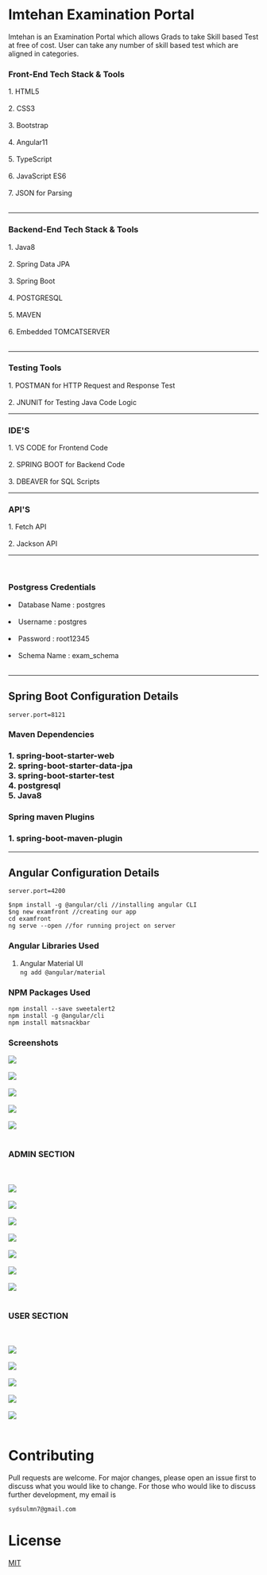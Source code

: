 # Imtehan Examination Portal
  Imtehan is an Examination Portal which allows Grads to take Skill based Test at free     of cost. User can take any number of skill based test which are aligned in categories.
<br>
<h3>Front-End Tech Stack & Tools</h3>
  1. HTML5 <br><br>
  2. CSS3 <br><br>
  3. Bootstrap<br><br>
  4. Angular11<br><br>
  5. TypeScript<br><br>
  6. JavaScript ES6<br><br>
  7. JSON for Parsing<br><br>
  <hr>
  <h3>Backend-End Tech Stack & Tools</h3>
  1. Java8 <br><br>
  2. Spring Data JPA<br><br>
  3. Spring Boot <br><br>
  4. POSTGRESQL<br><br>
  5. MAVEN<br><br>
  6. Embedded TOMCATSERVER<br><br>
  <hr>
  <h3>Testing Tools</h3>
  1. POSTMAN for HTTP Request and Response Test<br><br>
  2. JNUNIT for Testing Java Code Logic
    <br<br><hr>
  <h3>IDE'S</h3>
  1. VS CODE for Frontend Code<br><br>
  2. SPRING BOOT for Backend Code<br><br>
  3. DBEAVER for SQL Scripts<br>
  <br<br><hr>
  <h3>API'S</h3>
   1. Fetch API<br><br>
   2. Jackson API<hr>
 <br>
  <h3>Postgress Credentials</h3>
  <li>Database Name : postgres</li><br>
  <li>Username : postgres</li><br>
  <li>Password : root12345</li><br>
  <li>Schema Name : exam_schema</li><br>
<hr>

## Spring Boot Configuration Details
``server.port=8121``
<h3>Maven Dependencies<h3>
1. spring-boot-starter-web<br>
2. spring-boot-starter-data-jpa<br>
3. spring-boot-starter-test<br>
4. postgresql<br>
5. Java8

<h3>Spring maven Plugins<h3>
1. spring-boot-maven-plugin


<hr>

## Angular Configuration Details
```server.port=4200```
```
$npm install -g @angular/cli //installing angular CLI
$ng new examfront //creating our app
cd examfront
ng serve --open //for running project on server
```
### Angular Libraries Used
  1. Angular Material UI <br>
  ``` ng add @angular/material ```
### NPM Packages Used
   ``` npm install --save sweetalert2 ``` <br>
  ``` npm install -g @angular/cli  ``` <br>
    ``` npm install matsnackbar  ```
### Screenshots
   <img src="https://github.com/fsuleman2/revature-project2/blob/master/screenshots/Examfront%20(1).png"><br><br>
   <img src="https://github.com/fsuleman2/revature-project2/blob/master/screenshots/2.png"><br><br>
     <img src="https://github.com/fsuleman2/revature-project2/blob/master/screenshots/3.png"><br><br>
  <img src="https://github.com/fsuleman2/revature-project2/blob/master/screenshots/Examfront%20(2).png"><br><br>
    <img src="https://github.com/fsuleman2/revature-project2/blob/master/screenshots/Examfront%20(3).png"><br><br>
  <h3>ADMIN SECTION</h3><br><br>
   <img src="https://github.com/fsuleman2/revature-project2/blob/master/screenshots/Examfront%20(5).png"><br><br>
   <img src="https://github.com/fsuleman2/revature-project2/blob/master/screenshots/Examfront%20(6).png"><br><br>
   <img src="https://github.com/fsuleman2/revature-project2/blob/master/screenshots/Examfront%20(7).png"><br><br>
   <img src="https://github.com/fsuleman2/revature-project2/blob/master/screenshots/Examfront%20(8).png"><br><br>
   <img src="https://github.com/fsuleman2/revature-project2/blob/master/screenshots/Examfront%20(9).png"><br><br>
   <img src="https://github.com/fsuleman2/revature-project2/blob/master/screenshots/Examfront%20(10).png"><br><br>
   <img src="https://github.com/fsuleman2/revature-project2/blob/master/screenshots/Examfront%20(11).png"><br><br>
   <h3>USER SECTION</h3><br><br>
   <img src="https://github.com/fsuleman2/revature-project2/blob/master/screenshots/Examfront%20(12).png"><br><br>
   <img src="https://github.com/fsuleman2/revature-project2/blob/master/screenshots/Examfront%20(13).png"><br><br>
   <img src="https://github.com/fsuleman2/revature-project2/blob/master/screenshots/Examfront%20(14).png"><br><br>
     <img src="https://github.com/fsuleman2/revature-project2/blob/master/screenshots/Examfront%20(15).png"><br><br>
     <img src="https://github.com/fsuleman2/revature-project2/blob/master/screenshots/Examfront%20(16).png"><br><br>
  
# Contributing
Pull requests are welcome. For major changes, please open an issue first to discuss what you would like to change.
For those who would like to discuss further development, my email is
```
sydsulmn7@gmail.com
```
  # License
[MIT](https://choosealicense.com/licenses/mit/)
